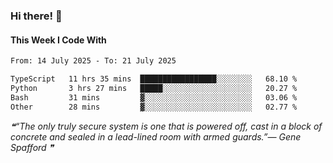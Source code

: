 ### Hi there! 👋

#### This Week I Code With
<!--START_SECTION:waka-->

```txt
From: 14 July 2025 - To: 21 July 2025

TypeScript   11 hrs 35 mins  █████████████████░░░░░░░░   68.10 %
Python       3 hrs 27 mins   █████░░░░░░░░░░░░░░░░░░░░   20.27 %
Bash         31 mins         ▓░░░░░░░░░░░░░░░░░░░░░░░░   03.06 %
Other        28 mins         ▓░░░░░░░░░░░░░░░░░░░░░░░░   02.77 %
```

<!--END_SECTION:waka-->

<!--STARTS_HERE_QUOTE_README-->
<i>❝“The only truly secure system is one that is powered off, cast in a block of concrete and sealed in a lead-lined room with armed guards.”— Gene Spafford   ❞</i>
<!--ENDS_HERE_QUOTE_README-->
